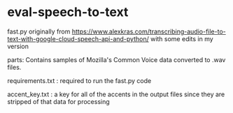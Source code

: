 # eval-speech-to-text

fast.py originally from https://www.alexkras.com/transcribing-audio-file-to-text-with-google-cloud-speech-api-and-python/ with some edits in my version

parts: Contains samples of Mozilla's Common Voice data converted to .wav files.

requirements.txt : required to run the fast.py code

accent_key.txt : a key for all of the accents in the output files since they are stripped of that data for processing
